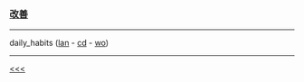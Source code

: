 
### [改善](https://en.wikipedia.org/wiki/Kaizen)

---

daily_habits 
([lan](https://github.com/ttltrk/ELSE/blob/master/LAN/ENG/LAN.MD) -
[cd](https://github.com/ttltrk/PRG/blob/master/CODING.MD) -
[wo](https://github.com/ttltrk/ELSE/blob/master/PWR/PWR.MD))

---

[<<<](http://ttltrk.net/)

